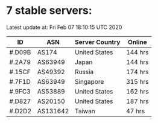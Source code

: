 # 7 stable servers:

Latest update at: Fri Feb 07 18:10:15 UTC 2020

| ID | ASN | Server Country | Online |
| -- | --- | -------------- | ------ |
| #.D09B | AS174 | United States | 144 hrs |
| #.2A79 | AS63949 | Japan | 144 hrs |
| #.15CF | AS49392 | Russia | 174 hrs |
| #.7F1D | AS63949 | Singapore | 315 hrs |
| #.9FC3 | AS53889 | United States | 162 hrs |
| #.D827 | AS20150 | United States | 187 hrs |
| #.D2D2 | AS131642 | Taiwan | 47 hrs |

